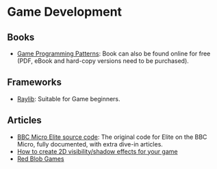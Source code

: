 Game Development
================

Books
-----

 - [Game Programming Patterns](http://gameprogrammingpatterns.com/):
   Book can also be found online for free (PDF, eBook and hard-copy versions
   need to be purchased).


Frameworks
----------

 - [Raylib](http://www.raylib.com):
   Suitable for Game beginners.


Articles
--------

 - [BBC Micro Elite source code](https://www.bbcelite.com/):
   The original code for Elite on the BBC Micro, fully documented, with extra
   dive-in articles.
 - [How to create 2D visibility/shadow effects for your game][shadow-effects]
 - [Red Blob Games][redblob]

[shadow-effects]:	http://ncase.me/sight-and-light/
[redblob]:		http://www.redblobgames.com/
